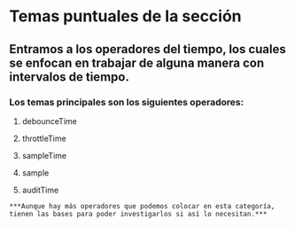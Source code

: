 # Temas puntuales de la sección

## Entramos a los operadores del tiempo, los cuales se enfocan en trabajar de alguna manera con intervalos de tiempo.

### Los temas principales son los siguientes operadores:

1. debounceTime

2. throttleTime

3. sampleTime

4. sample

5. auditTime

`***Aunque hay más operadores que podemos colocar en esta categoría, tienen las bases para poder investigarlos si así lo necesitan.***`
